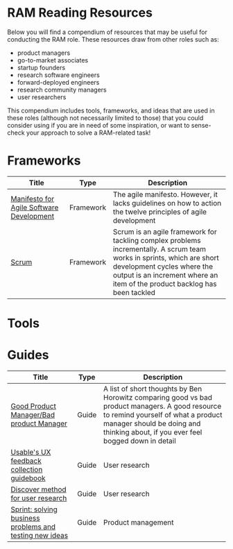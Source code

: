 # RAM Reading Resources
Below you will find a compendium of resources that may be useful for conducting the RAM role. These resources draw from other roles such as: 
- product managers
- go-to-market associates
- startup founders
- research software engineers
- forward-deployed engineers
- research community managers
- user researchers

This compendium includes tools, frameworks, and ideas that are used in these roles (although not necessarily limited to those) 
that you could consider using if you are in need of some inspiration, or want to sense-check your approach to solve a RAM-related task!

# Frameworks
|Title|Type|Description|
|-----|----|-----------|
|[Manifesto for Agile Software Development](https://agilemanifesto.org/)| Framework|The agile manifesto. However, it lacks guidelines on how to action the twelve principles of agile development |
|[Scrum](https://scrumguides.org/docs/scrumguide/v2020/2020-Scrum-Guide-US.pdf#zoom=100)|Framework|Scrum is an agile framework for tackling complex problems incrementally. A scrum team works in sprints, which are short development cycles where the output is an increment where an item of the product backlog has been tackled|


# Tools


# Guides
|Title|Type|Description|
|-----|----|-----------|
|[Good Product Manager/Bad product Manager](https://a16z.com/good-product-manager-bad-product-manager/)|Guide| A list of short thoughts by Ben Horowitz comparing good vs bad product managers. A good resource to remind yourself of what a product manager should be doing and thinking about, if you ever feel bogged down in detail|
|[Usable's UX feedback collection guidebook](https://usable.tools/pdfs/USABLE_UX-Feedback-Collection-Guidebook.pdf)|Guide|User research|
|[Discover method for user research](https://guides.18f.gov/methods/)|Guide|User research|
|[Sprint: solving business problems and testing new ideas](https://www.amazon.co.uk/Sprint-Solve-Problems-Test-Ideas/dp/0593076117/ref=asc_df_0593076117?mcid=76a473b666213147988b4c04bab26aa8&th=1&psc=1&tag=googshopuk-21&linkCode=df0&hvadid=697260678414&hvpos=&hvnetw=g&hvrand=17993619508203144863&hvpone=&hvptwo=&hvqmt=&hvdev=c&hvdvcmdl=&hvlocint=&hvlocphy=9198486&hvtargid=pla-534459558397&psc=1&gad_source=1)|Guide|Product management|


